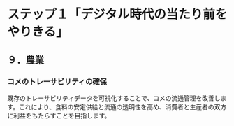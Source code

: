 # ステップ１「デジタル時代の当たり前をやりきる」
## ９．農業

### コメのトレーサビリティの確保
既存のトレーサビリティデータを可視化することで、コメの流通管理を改善します。これにより、食料の安定供給と流通の透明性を高め、消費者と生産者の双方に利益をもたらすことを目指します。
